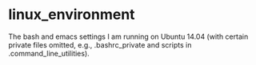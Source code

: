 linux_environment
=================

The bash and emacs settings I am running on Ubuntu 14.04
(with certain private files omitted, e.g., .bashrc_private and scripts
in .command_line_utilities).
